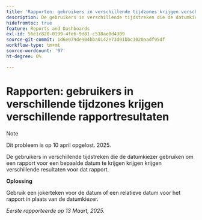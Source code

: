 ```yaml
---
title: 'Rapporten: gebruikers in verschillende tijdzones krijgen verschillende rapportresultaten'
description: De gebruikers in verschillende tijdstreken die de datumkiezer gebruiken om een rapport voor een bepaalde datum te krijgen krijgen krijgen verschillende resultaten voor dat rapport.
hidefromtoc: true
feature: Reports and Dashboards
exl-id: 56e1c820-0199-4fe6-9d81-c518ae0d4309
source-git-commit: 1d6e079de904bba0142e73d01bbc3020aadf95df
workflow-type: tm+mt
source-wordcount: '97'
ht-degree: 0%

---
```


# Rapporten: gebruikers in verschillende tijdzones krijgen verschillende rapportresultaten

>[!NOTE]
>
>Dit probleem is op 10 april opgelost. 2025.

De gebruikers in verschillende tijdstreken die de datumkiezer gebruiken om een rapport voor een bepaalde datum te krijgen krijgen krijgen verschillende resultaten voor dat rapport.

**Oplossing**

Gebruik een jokerteken voor de datum of een relatieve datum voor het rapport in plaats van de datumkiezer.

_Eerste rapporteerde op 13 Maart, 2025._

